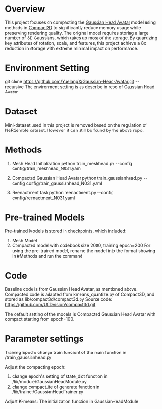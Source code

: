 # Overview
This project focuses on compacting the [Gaussian Head Avatar](https://yuelangx.github.io/gaussianheadavatar/) model using methods in [Compact3D](https://ucdvision.github.io/compact3d/) to significantly reduce memory usage while preserving rendering quality. The original model requires storing a large number of
3D Gaussians, which takes up most of the storage. By quantizing key attributes of rotation, scale, and features, this project achieve
a 8x reduction in storage with extreme minimal impact
on performance. 


# Environment Setting
git clone https://github.com/YuelangX/Gaussian-Head-Avatar.git --recursive
The environment setting is as describe in repo of Gaussian Head Avatar

# Dataset
Mini-dataset used in this project is removed based on the regulation of NeRSemble dataset.
However, it can still be found by the above repo.

# Methods
1. Mesh Head Initialization
python train_meshhead.py --config config/train_meshhead_N031.yaml

2. Compacted Gaussian Head Avatar
python train_gaussianhead.py --config config/train_gaussianhead_N031.yaml

3. Reenactment task
python reenactment.py --config config/reenactment_N031.yaml

# Pre-trained Models
Pre-trained Models is stored in checkpoints, which included:
1. Mesh Model
2. Compacted model with codebook size 2000, training epoch=200
For using the pre-trained model, rename the model into the format showing in #Methods and run the command

# Code
Baseline code is from Gaussian Head Avatar, as mentioned above.
Compacted code is adapted from kmeans_quantize.py of Compact3D, and stored as lib/compact3d/compact3d.py
Source code: https://github.com/UCDvision/compact3d.git

The default setting of the models is Compacted Gaussian Head Avatar with compact starting from epoch=100.

# Parameter settings
Training Epoch:
change train funciont of the main function in /train_gaussianhead.py

Adjust the compacting epoch:
1. change epoch's setting of state_dict function in /lib/module/GaussianHeadModule.py
2. change compact_ite of generate function in /lib/trainer/GaussianHeadTrainer.py

Adjust K-means:
The initialzation function in GaussianHeadModule



